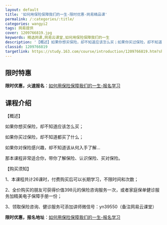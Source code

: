 ```yaml
---
layout: default
title: '如何用保险保障我们的一生-限时优惠-网易精品课'
permalink: /:categories/:title/
categories: wangyi2
tags: 网易提供
cover: 1209766819.jpg
keywords: 精选网课,网易云课堂,如何用保险保障我们的一生
description: '【概述】如果你想买保险，却不知道应该怎么买；如果你买过保险，却不知道都买了什么；如果你对保险感兴趣，却不知道该从何入手了'
classid: 1209766819
targetlink: https://study.163.com/course/introduction/1209766819.htm?share=1&shareId=1025206652&utm_campaign=share&utm_medium=iphoneShare&utm_source=&utm_u=1025206652
---
```


## 限时特惠

**限时优惠，火速报名**：[如何用保险保障我们的一生-报名学习](https://study.163.com/course/introduction/1209766819.htm?share=1&shareId=1025206652&utm_campaign=share&utm_medium=iphoneShare&utm_source=&utm_u=1025206652)

## 课程介绍

【概述】

如果你想买保险，却不知道应该怎么买；

如果你买过保险，却不知道都买了什么；

如果你对保险感兴趣，却不知道该从何入手了解...



那本课程非常适合你，带你了解保险、认识保险、买对保险。





【购买须知】

1、本课程共计26课时，付费购买后可以长期学习，不限时间和次数；

2、全价购买的朋友可获得价值398元的保险咨询服务一次，或者家庭保单健诊服务加精美电子保障手册一份；

3、领取保险咨询、健诊服务可添加讲师微信号：yn39550（备注网易云课堂）

**限时优惠，报名地址**：[如何用保险保障我们的一生-报名学习](https://study.163.com/course/introduction/1209766819.htm?share=1&shareId=1025206652&utm_campaign=share&utm_medium=iphoneShare&utm_source=&utm_u=1025206652)

